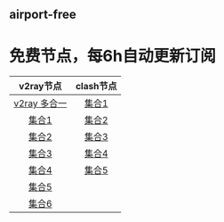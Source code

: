 ## airport-free
# 免费节点，每6h自动更新订阅
|v2ray节点|clash节点|
|:-------:|:-------:|
|[v2ray 多合一](https://cdn.jsdelivr.net/gh/xiaoji235/airport-free/v2ray.txt)|[集合1](https://cdn.jsdelivr.net/gh/xiaoji235/airport-free/clash/1.txt")|
|[集合1](https://cdn.jsdelivr.net/gh/xiaoji235/airport-free/v2ray/1.txt")|[集合2](https://cdn.jsdelivr.net/gh/xiaoji235/airport-free/clash/2.txt")|
|[集合2](https://cdn.jsdelivr.net/gh/xiaoji235/airport-free/v2ray/2.txt")|[集合3](https://cdn.jsdelivr.net/gh/xiaoji235/airport-free/clash/3.txt")|
|[集合3](https://cdn.jsdelivr.net/gh/xiaoji235/airport-free/v2ray/3.txt")|[集合4](https://cdn.jsdelivr.net/gh/xiaoji235/airport-free/clash/4.txt")|
|[集合4](https://cdn.jsdelivr.net/gh/xiaoji235/airport-free/v2ray/4.txt")|[集合5](https://cdn.jsdelivr.net/gh/xiaoji235/airport-free/clash/5.txt")|
|[集合5](https://cdn.jsdelivr.net/gh/xiaoji235/airport-free/v2ray/5.txt")|
|[集合6](https://cdn.jsdelivr.net/gh/xiaoji235/airport-free/v2ray/6.txt")|
